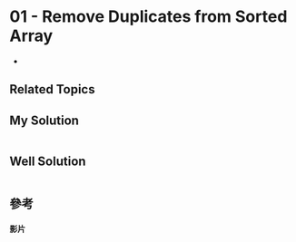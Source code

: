 # 01 - Remove Duplicates from Sorted Array

* []()

## Related Topics


## My Solution
```java

```

## Well Solution
```java

```

## 參考
#### 影片